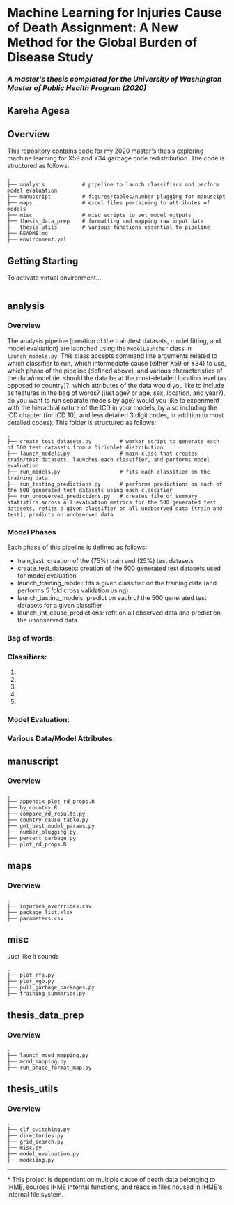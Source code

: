 # Machine Learning for Injuries Cause of Death Assignment: A New Method for the Global Burden of Disease Study
### _A master's thesis completed for the University of Washington Master of Public Health Program (2020)_
## Kareha Agesa

## Overview
This repository contains code for my 2020 master's thesis exploring machine learning for X59 and Y34 garbage code redistribution. The code is structured as follows:
```
.
├── analysis            # pipeline to launch classifiers and perform model evaluation
├── manuscript          # figures/tables/number plugging for manuscipt
├── maps                # excel files pertaining to attributes of models
├── misc                # misc scripts to vet model outputs
├── thesis_data_prep    # formatting and mapping raw input data
├── thesis_utils        # various functions essential to pipeline
├── README.md 
├── environment.yml 
```

## Getting Starting
To activate virtual environment...
```bash

```


## analysis
### Overview
The analysis pipeline (creation of the train/test datasets, model fitting, and model evaluation) are launched using the `ModelLauncher` class in `launch_models.py`. This class accepts command line arguments related to which classifier to run, which intermediate cause (either X59 or Y34) to use, which phase of the pipeline (defined above), and various characteristics of the data/model (ie. should the data be at the most-detailed location level (as opposed to country)?, which attributes of the data would you like to include as features in the bag of words? (just age? or age, sex, location, and year?), do you want to run separate models by age? would you like to experiment with the hierachial nature of the ICD in your models, by also including the ICD chapter (for ICD 10), and less detailed 3 digit codes, in addition to most detailed codes). This folder is structured as follows:

```
.
├── create_test_datasets.py         # worker script to generate each of 500 test datasets from a Dirichlet distribution
├── launch_models.py                # main class that creates train/test datasets, launches each classifier, and performs model evaluation
├── run_models.py                   # fits each classifier on the training data
├── run_testing_predictions.py      # performs predictions on each of the 500 generated test datasets using each classifier
├── run_unobserved_predictions.py   # creates file of summary statistics across all evaluation metrics for the 500 generated test datasets, refits a given classifier on all unobserved data (train and test), predicts on unobserved data

```
### Model Phases
Each phase of this pipeline is defined as follows:
- train_test: creation of the (75%) train and (25%) test datasets
- create_test_datasets: creation of the 500 generated test datasets used for model evaluation
- launch_training_model: fits a given classifier on the training data (and performs 5 fold cross validation using)
- launch_testing_models: predict on each of the 500 generated test datasets for a given classifier
- launch_int_cause_predictions: refit on all observed data and predict on the unobserved data

### Bag of words:


### Classifiers:
1. 
2. 
3. 
4. 
5. 

### Model Evaluation:


### Various Data/Model Attributes:





## manuscript
### Overview
```
.
├── appendix_plot_rd_props.R
├── by_country.R
├── compare_rd_results.py
├── country_cause_table.py
├── get_best_model_params.py
├── number_plugging.py
├── percent_garbage.py
├── plot_rd_props.R
```

## maps
### Overview

```
.
├── injuries_overrrides.csv
├── package_list.xlsx
├── parameters.csv
```
## misc
Just like it sounds
```
.
├── plot_rfs.py
├── plot_xgb.py
├── pull_garbage_packages.py
├── training_summaries.py
```

## thesis_data_prep
### Overview

```
.
├── launch_mcod_mapping.py
├── mcod_mapping.py
├── run_phase_format_map.py
```

## thesis_utils
### Overview

```
.
├── clf_switching.py
├── directories.py
├── grid_search.py
├── misc.py
├── model_evaluation.py
├── modeling.py
```
-----
\* This project is dependent on multiple cause of death data belonging to IHME, sources IHME internal functions, and reads in files housed in IHME's internal file system.


